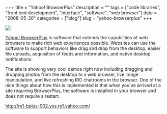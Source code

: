 +++
title = "Yahoo! BrowserPlus"
description = ""
tags = ["code libraries", "front end development", "interface", "software", "web browser"]
date = "2008-05-30"
categories = ["blog"]
slug = "yahoo-browserplus"
+++



  <div class="notebook-screenshot"><a href="http://re1-bplus-002.yos.re1.yahoo.com/"><img src="/media/notebook/browserplus-flickr-demo.jpg" class="notebook-image" /></a></div><p><a href="http://re1-bplus-002.yos.re1.yahoo.com/">Yahoo! BrowserPlus</a> is software that extends the capabilities of web browsers to make rich web experiences possible. Websites can use the software to support behaviors like drag and drop from the desktop, easier file uploads, acquisition of feeds and information, and native desktop notifications. </p>
<p>The site is showing very cool demos right now including dragging and dropping photos from the desktop to a web browser, live image manipulation, and live refreshing IRC chatrooms in the browser. One of the nice things about how this is implemented is that when you've arrived at a site requiring BrowserPlus, the software is installed in your browser and does not require a restart.</p>
    
  <a href="http://re1-bplus-002.yos.re1.yahoo.com/">http://re1-bplus-002.yos.re1.yahoo.com/</a>
